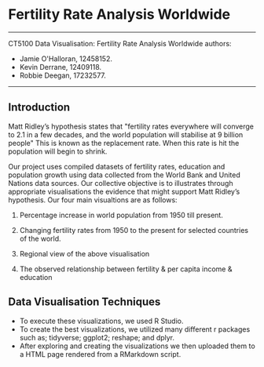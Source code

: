 # Fertility Rate Analysis Worldwide

---
CT5100 Data Visualisation: Fertility Rate Analysis Worldwide
authors: 
- Jamie O'Halloran, 12458152.
- Kevin Derrane, 12409118.
- Robbie Deegan, 17232577.
---

## Introduction

Matt Ridley’s hypothesis states that "fertility rates everywhere will converge to 2.1 in a few decades, and the world population will stabilise at 9 billion people"
This is known as the replacement rate. When this rate is hit the population will begin to shrink. 

Our project uses compiled datasets of fertility rates, education and population growth using data collected from the World Bank and United Nations data sources. Our collective objective is to illustrates through appropriate visualisations the evidence that might support Matt Ridley’s hypothesis.
Our four main visualtions are as follows:

1. Percentage increase in world population from 1950 till present. 

2. Changing fertility rates from 1950 to the present for selected countries of the world.

3. Regional view of the above visualisation 

4. The observed relationship between fertility & per capita income & education

## Data Visualisation Techniques
- To execute these visualizations, we used R Studio. 
- To create the best visualizations, we utilized many different r packages such as; tidyverse; ggplot2; reshape; and dplyr.
- After exploring and creating the visualizations we then uploaded them to a HTML page rendered from a RMarkdown script. 
